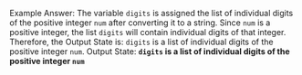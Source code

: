 Example Answer:
The variable `digits` is assigned the list of individual digits of the positive integer `num` after converting it to a string. Since `num` is a positive integer, the list `digits` will contain individual digits of that integer. Therefore, the Output State is: `digits` is a list of individual digits of the positive integer `num`.
Output State: **`digits` is a list of individual digits of the positive integer `num`**